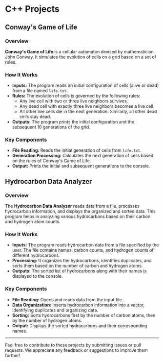 # C++ Projects

## **Conway's Game of Life**

### **Overview**
**Conway's Game of Life** is a cellular automaton devised by mathematician John Conway. It simulates the evolution of cells on a grid based on a set of rules.

### **How It Works**
- **Inputs:** The program reads an initial configuration of cells (alive or dead) from a file named `life.txt`.
- **Rules:** The evolution of cells is governed by the following rules:
  - Any live cell with two or three live neighbors survives.
  - Any dead cell with exactly three live neighbors becomes a live cell.
  - All other live cells die in the next generation. Similarly, all other dead cells stay dead.
- **Outputs:** The program prints the initial configuration and the subsequent 10 generations of the grid.

### **Key Components**
- **File Reading:** Reads the initial generation of cells from `life.txt`.
- **Generation Processing:** Calculates the next generation of cells based on the rules of Conway's Game of Life.
- **Output:** Prints the initial and subsequent generations to the console.

## **Hydrocarbon Data Analyzer**

### **Overview**
The **Hydrocarbon Data Analyzer** reads data from a file, processes hydrocarbon information, and displays the organized and sorted data. This program helps in analyzing various hydrocarbons based on their carbon and hydrogen atom counts.

### **How It Works**
- **Inputs:** The program reads hydrocarbon data from a file specified by the user. The file contains names, carbon counts, and hydrogen counts of different hydrocarbons.
- **Processing:** It organizes the hydrocarbons, identifies duplicates, and sorts them based on the number of carbon and hydrogen atoms.
- **Outputs:** The sorted list of hydrocarbons along with their names is displayed to the console.

### **Key Components**
- **File Reading:** Opens and reads data from the input file.
- **Data Organization:** Inserts hydrocarbon information into a vector, identifying duplicates and organizing data.
- **Sorting:** Sorts hydrocarbons first by the number of carbon atoms, then by the number of hydrogen atoms.
- **Output:** Displays the sorted hydrocarbons and their corresponding names.

---

Feel free to contribute to these projects by submitting issues or pull requests. We appreciate any feedback or suggestions to improve them further!
